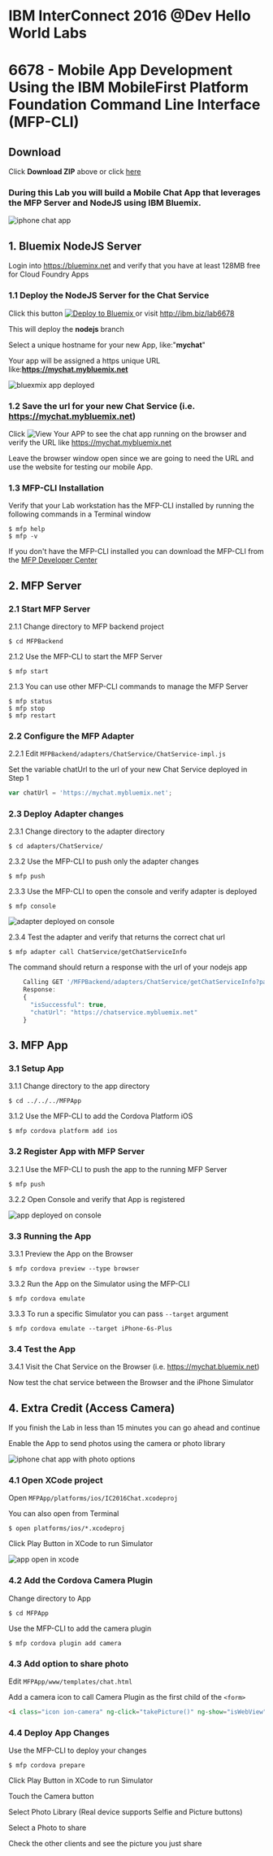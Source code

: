 # IBM InterConnect 2016 @Dev Hello World Labs
# 6678 - Mobile App Development Using the IBM MobileFirst Platform Foundation Command Line Interface (MFP-CLI)

## Download
Click **Download ZIP** above or click [here](https://github.com/csantanapr/IC2016-MFP-Hello-Lab/archive/master.zip)

### During this Lab you will build a Mobile Chat App that leverages the MFP Server and NodeJS using IBM Bluemix.

![iphone chat app](/README-img/iphone.png)

## 1. Bluemix NodeJS Server

Login into https://blueminx.net and verify that you have at least 128MB free for Cloud Foundry Apps

### 1.1 Deploy the NodeJS Server for the Chat Service

Click this button <a href="https://bluemix.net/deploy?repository=https://github.com/csantanapr/IC2016-MFP-Hello-Lab&amp;branch=nodejs" target="_blank">
<img src="https://bluemix.net/deploy/button.png" alt="Deploy to Bluemix" style="max-width:100%;">
</a>or visit <a href="http://ibm.biz/lab6678" target="_blank">http://ibm.biz/lab6678</a>

This will deploy the **nodejs** branch

Select a unique hostname for your new App, like:"**mychat**"

Your app will be assigned a https unique URL like:**https://mychat.mybluemix.net**

![bluexmix app deployed](/README-img/bluemix-deploy.png)

### 1.2 Save the url for your new Chat Service (i.e. https://mychat.mybluemix.net)

Click ![View Your APP](/README-img/view-app.png) to see the chat app running on the browser and verify the URL like https://mychat.mybluemix.net 

Leave the browser window open since we are going to need the URL and use the website for testing our mobile App.

### 1.3 MFP-CLI Installation
Verify that your Lab workstation has the MFP-CLI installed by running  the following commands in a Terminal window

    $ mfp help
    $ mfp -v

If you don't have the MFP-CLI installed you can download the MFP-CLI from the <a href="https://bit.ly/downloadmfp" target="_blank">MFP Developer Center</a>

## 2. MFP Server

### 2.1 Start MFP Server

2.1.1 Change directory to MFP backend project

    $ cd MFPBackend
    
2.1.2 Use the MFP-CLI to start the MFP Server

    $ mfp start
    
2.1.3 You can use other MFP-CLI commands to manage the MFP Server

    $ mfp status
    $ mfp stop
    $ mfp restart

### 2.2 Configure the MFP Adapter
2.2.1 Edit `MFPBackend/adapters/ChatService/ChatService-impl.js`

Set the variable chatUrl to the url of your new Chat Service deployed in Step 1
```javascript
var chatUrl = 'https://mychat.mybluemix.net';
```
### 2.3  Deploy Adapter changes

2.3.1 Change directory to the adapter directory

    $ cd adapters/ChatService/
    
2.3.2 Use the MFP-CLI to push only the adapter changes

    $ mfp push

2.3.3 Use the MFP-CLI to open the console and verify adapter is deployed

    $ mfp console

![adapter deployed on console](/README-img/console-adapter.png)
    
2.3.4 Test the adapter and verify that returns the correct chat url

    $ mfp adapter call ChatService/getChatServiceInfo
    
The command should return a response with the url of your nodejs app

```javascript
    Calling GET '/MFPBackend/adapters/ChatService/getChatServiceInfo?params=[]'
    Response:
    {
      "isSuccessful": true,
      "chatUrl": "https://chatservice.mybluemix.net"
    }
```
## 3. MFP App

### 3.1 Setup App
3.1.1 Change directory to the app directory

    $ cd ../../../MFPApp

3.1.2 Use the MFP-CLI to add the Cordova Platform iOS

    $ mfp cordova platform add ios

### 3.2 Register App with MFP Server
3.2.1 Use the MFP-CLI to push the app to the running MFP Server

    $ mfp push

3.2.2 Open Console and verify that App is registered

![app deployed on console](/README-img/console-app.png)

### 3.3 Running the App
3.3.1 Preview the App on the Browser

    $ mfp cordova preview --type browser

3.3.2 Run the App on the Simulator using the MFP-CLI

    $ mfp cordova emulate
    
3.3.3 To run a specific Simulator you can pass `--target` argument

    $ mfp cordova emulate --target iPhone-6s-Plus  


### 3.4 Test the App

3.4.1 Visit the Chat Service on the Browser (i.e. https://mychat.bluemix.net)

Now test the chat service between the Browser and the iPhone Simulator


## 4. Extra Credit (Access Camera)

If you finish the Lab in less than 15 minutes you can go ahead and continue

Enable the App to send photos using the camera or photo library

![iphone chat app with photo options](/README-img/iphone-extra.png)

### 4.1 Open XCode project

Open `MFPApp/platforms/ios/IC2016Chat.xcodeproj`

You can also open from Terminal

    $ open platforms/ios/*.xcodeproj

Click Play Button in XCode to run Simulator

![app open in xcode](/README-img/xcode.png)

### 4.2 Add the Cordova Camera Plugin

Change directory to App

    $ cd MFPApp

Use the MFP-CLI to add the camera plugin

    $ mfp cordova plugin add camera

### 4.3 Add option to share photo

Edit `MFPApp/www/templates/chat.html`

Add a camera icon to call Camera Plugin as the first child of the `<form>`
```html
<i class="icon ion-camera" ng-click="takePicture()" ng-show="isWebView"></i>
```  
### 4.4 Deploy App Changes

Use the MFP-CLI to deploy your changes


    $ mfp cordova prepare

Click Play Button in XCode to run Simulator

Touch the Camera button 

Select Photo Library (Real device supports Selfie and Picture buttons)

Select a Photo to share

Check the other clients and see the picture you just share 


